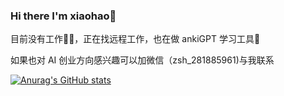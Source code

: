 ### Hi there I'm xiaohao👋

目前没有工作🙅‍♂️，正在找远程工作，也在做 ankiGPT 学习工具🦾

如果也对 AI 创业方向感兴趣可以加微信（zsh_281885961)与我联系

[![Anurag's GitHub stats](https://github-readme-stats.vercel.app/api?username=ITxiaohao)](https://github.com/anuraghazra/github-readme-stats)
